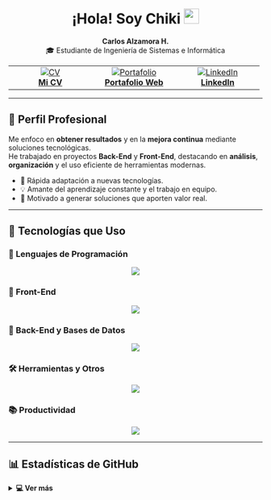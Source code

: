 <h1 align="center">
  ¡Hola! Soy <strong>Chiki</strong>
  <img src="https://media.giphy.com/media/hvRJCLFzcasrR4ia7z/giphy.gif" width="30">
</h1>

<p align="center">
  <strong>Carlos Alzamora H.</strong><br />
  🎓 Estudiante de Ingeniería de Sistemas e Informática
</p>

<table align="center" width="100%">
  <tr>
    <td align="center" width="150px">
      <a href="https://drive.google.com/file/d/1VEwgapFRvwGZxI2gUyN4ShlHmDPGmpAF/view?usp=sharing" target="_blank" rel="noopener noreferrer">
        <img src="https://img.icons8.com/bubbles/50/000000/resume.png" alt="CV"/><br />
        <strong>Mi CV</strong>
      </a>
    </td>
    <td align="center" width="150px">
      <a href="https://portafolio-chiki.vercel.app/" target="_blank" rel="noopener noreferrer">
        <img src="https://img.icons8.com/bubbles/50/000000/web.png" alt="Portafolio"/><br />
        <strong>Portafolio Web</strong>
      </a>
    </td>
    <td align="center" width="150px">
      <a href="https://www.linkedin.com/in/carlos-alzamora-chiki/" target="_blank" rel="noopener noreferrer">
        <img src="https://img.icons8.com/bubbles/50/000000/linkedin.png" alt="LinkedIn"/><br />
        <strong>LinkedIn</strong>
      </a>
    </td>
  </tr>
</table>

---

## 💼 Perfil Profesional

Me enfoco en **obtener resultados** y en la **mejora continua** mediante soluciones tecnológicas.  
He trabajado en proyectos **Back-End** y **Front-End**, destacando en **análisis**, **organización** y el uso eficiente de herramientas modernas.

- 🚀 Rápida adaptación a nuevas tecnologías.  
- 💡 Amante del aprendizaje constante y el trabajo en equipo.  
- 🌟 Motivado a generar soluciones que aporten valor real.  

---

## 🧰 Tecnologías que Uso

### 🔹 Lenguajes de Programación
<p align="center">
  <img src="https://skillicons.dev/icons?i=java,js,ts,php" />
</p>

### 🎨 Front-End
<p align="center">
  <img src="https://skillicons.dev/icons?i=html,css,react,bootstrap,vite" />
</p>

### 🔧 Back-End y Bases de Datos
<p align="center">
  <img src="https://skillicons.dev/icons?i=spring,laravel,mysql,postgres,mongodb,supabase" />
</p>

### 🛠️ Herramientas y Otros
<p align="center">
  <img src="https://skillicons.dev/icons?i=git,github,postman,docker" />
</p>

### 📚 Productividad
<p align="center">
  <img src="https://skillicons.dev/icons?i=notion,obsidian" />
</p>

---

## 📊 Estadísticas de GitHub

<details>
  <summary><b>💻 Ver más</b></summary>
  <br/>
  <p align="center">
    <img src="https://github-readme-stats.vercel.app/api?username=Chiki738&show_icons=true&theme=algolia" height="180px"/>
    <img src="https://github-readme-stats.vercel.app/api/top-langs/?username=Chiki738&layout=compact&theme=algolia" height="180px"/>
  </p>
</details>
